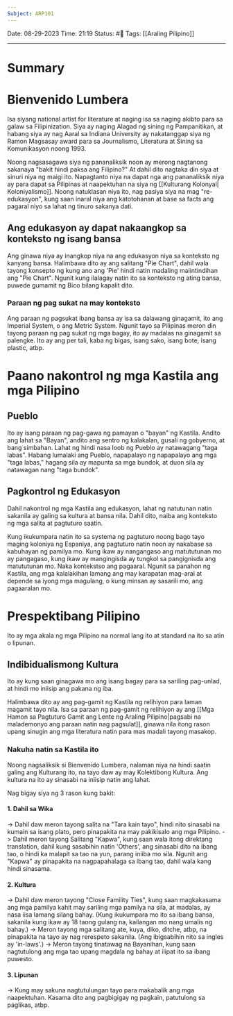 ```yaml
---
Subject: ARP101
---
```

Date: 08-29-2023 
Time: 21:19
Status: #📄 
Tags: [[Araling Pilipino]]

-----

# Summary 


# Bienvenido Lumbera
Isa siyang national artist for literature at naging isa sa naging akibto para sa galaw sa Filipinization. Siya ay naging Alagad ng sining ng Pampanitikan, at habang siya ay nag Aaral sa Indiana University ay nakatanggap siya ng Ramon Magsasay award para sa Journalismo, Literatura at Sining sa Komunikasyon noong 1993. 

Noong nagsasagawa siya ng pananaliksik noon ay merong nagtanong sakanaya "bakit hindi paksa ang Filipino?" At dahil dito nagtaka din siya at sinuri niya ng maigi ito. Napagtanto niya na dapat nga ang pananaliksik niya ay para dapat sa Pilipinas at naapektuhan na siya ng [[Kulturang Kolonyal| Koloniyalismo]]. Noong natuklasan niya ito, nag pasiya siya na mag "re-edukasyon", kung saan inaral niya ang katotohanan  at base sa facts ang pagaral niyo sa lahat ng tinuro sakanya dati.

## Ang edukasyon ay dapat nakaangkop sa konteksto ng isang bansa
Ang ginawa niya ay inangkop niya na ang edukasyon niya sa konteksto ng kanyang bansa. 
Halimbawa dito ay ang salitang "Pie Chart", dahil wala tayong konsepto ng kung ano ang 'Pie' hindi natin madaling maiintindihan ang "Pie Chart". Ngunit kung ilalagay natin ito sa konteksto ng ating bansa, puwede gumamit ng Bico bilang kapalit dito.
### Paraan ng pag sukat na may konteksto
Ang paraan ng pagsukat ibang bansa ay isa sa dalawang ginagamit, ito ang Imperial System, o ang Metric System. Ngunit tayo sa Pilipinas meron din tayong paraan ng pag sukat ng mga bagay, ito ay madalas na ginagamit sa palengke. Ito ay ang  per tali, kaba ng bigas, isang sako, isang bote, isang plastic, atbp. 


# Paano nakontrol ng mga Kastila ang mga Pilipino
## Pueblo
Ito ay isang paraan ng pag-gawa ng pamayan o "bayan" ng Kastila. Andito ang lahat sa "Bayan", andito ang sentro ng kalakalan, gusali ng gobyerno, at bang simbahan. Lahat ng hindi nasa loob ng Pueblo ay natawagang "taga labas". Habang lumalaki ang Pueblo, napapalayo ng napapalayo ang mga "taga labas," hagang sila ay mapunta sa mga bundok, at duon sila ay natawagan nang "taga bundok".

## Pagkontrol ng Edukasyon
Dahil nakontrol ng mga Kastila ang edukasyon, lahat ng natutunan natin sakanila ay galing sa kultura at bansa nila. Dahil dito, naiba ang konteksto ng mga salita at pagtuturo saatin.

Kung ikukumpara natin ito sa systema ng pagtuturo noong bago tayo maging koloniya ng Espaniya, ang pagtuturo natin noon ay nakabase sa kabuhayan ng pamilya mo. Kung ikaw ay nangangaso ang matututunan mo ay pangagaso, kung ikaw ay mangingisda ay tungkol sa pangignisda ang matututunan mo. Naka kontekstso ang pagaaral. Ngunit sa panahon ng Kastila, ang mga kalalakihan lamang ang may karapatan mag-aral at depende sa iyong mga magulang, o kung minsan ay sasarili mo, ang pagaaralan mo. 

# Prespektibang Pilipino
Ito ay mga akala ng mga Pilipino na normal lang ito at standard na ito sa atin o lipunan.

## Indibidualismong Kultura
Ito ay kung saan ginagawa mo ang isang bagay para sa sariling pag-unlad, at hindi mo iniisip ang pakana ng iba.

Halimbawa dito ay ang pag-gamit ng Kastila ng relihiyon para laman magamit tayo nila. Isa sa paraan ng pag-gamit ng relihiyon ay ang [[Mga Hamon sa Pagtuturo Gamit ang Lente ng Araling Pilipino|pagsabi na malademonyo ang paraan natin nag pagsulat]], ginawa nila itong rason upang sinugin ang mga literatura natin para mas madali tayong masakop.

### Nakuha natin sa Kastila ito
Noong nagsaliksik si Bienvenido Lumbera, nalaman niya na hindi saatin galing ang Kulturang ito, na tayo daw ay may Kolektibong Kultura. Ang kultura na ito ay sinasabi na iniisip natin ang lahat.

Nag bigay siya ng 3 rason kung bakit:
#### 1. Dahil sa Wika
-> Dahil daw meron tayong salita na "Tara kain tayo", hindi nito sinasabi na kumain sa isang plato, pero pinapakita na may pakikisalo ang mga Pilipino.
-> Dahil meron tayong Salitang "Kapwa", kung saan wala itong direktang translation, dahil kung sasabihin natin 'Others', ang sinasabi dito na ibang tao, o hindi ka malapit sa tao na yun, parang iniiba mo sila. Ngunit ang "Kapwa" ay pinapakita na nagpapahalaga sa ibang tao, dahil wala kang hindi sinasama. 
#### 2. Kultura
-> Dahil daw meron tayong "Close Famility Ties", kung saan magkakasama ang mga pamilya kahit may sariling mga pamilya na sila, at madalas, ay nasa iisa lamang silang bahay. (Kung ikukumpara mo ito sa ibang bansa, sakanila kung ikaw ay 18 taong gulang na, kailangan mo nang umalis ng bahay.)
-> Meron tayong mga salitang ate, kuya, diko, ditche, atbp, na pinapakita na tayo ay nag rerespeto sakanila. (Ang ibigsabihin nito sa ingles ay 'in-laws'.)
-> Meron tayong tinatawag na Bayanihan, kung saan nagtutulong ang mga tao upang magdala ng bahay at ilipat ito sa ibang puwesto.
#### 3. Lipunan
-> Kung may sakuna nagtutulungan tayo para makabalik ang mga naapektuhan. Kasama dito ang pagbigigay ng pagkain, patutulong sa paglikas, atbp.